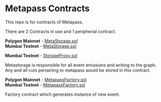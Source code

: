 # Metapass Contracts

This repo is for contracts of Metapass.

There are 2 Contracts in use and 1 peripherial contract.

**Polygon Mainnet** - [MetaStorage.sol](https://polygonscan.com/address/0xEA24e80e4B7A22C2226F9730465Ca07Bc6d5Ab81)<br>
**Mumbai Testnet** - [MetaStorage.sol](https://mumbai.polygonscan.com/address/0xA53a727f7daCE0cD62C8a2308498C4D9b51DA9e1)

**Mumbai Testnet** - [StorageProxy.sol](https://mumbai.polygonscan.com/address/0x73fcAcB6B1b3323A0425CDC9bC838380C6868b5F)

Metastorage is responsible for all event emissions and writing to the graph. Any and all cuts pertaining to metapass would be stored in this contract.

**Polygon Mainnet** - [MetapassFactory.sol](https://polygonscan.com/address/0xf79f95ace4397097B681a554845eF1b35F14c0fC)<br>
**Mumbai Testnet** - [MetapassFactory.sol](https://mumbai.polygonscan.com/address/0x33dB244e8Ccbc1f9dc9291A1B929475c7c85361e)

Factory contract which generates instance of new event.
